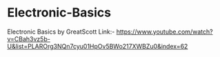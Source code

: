 # Electronic-Basics

Electronic Basics by GreatScott
Link:- https://www.youtube.com/watch?v=CBah3vz5b-U&list=PLAROrg3NQn7cyu01HpOv5BWo217XWBZu0&index=62
